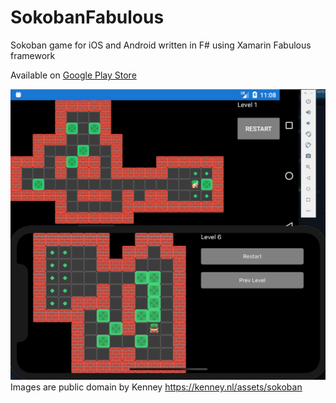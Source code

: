 # SokobanFabulous
Sokoban game for iOS and Android written in F# using Xamarin Fabulous framework

Available on [Google Play Store](https://play.google.com/store/apps/details?id=com.sokobanelmish)

![Sokoban screenshot](screenshot.png)
Images are public domain by Kenney https://kenney.nl/assets/sokoban
